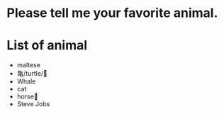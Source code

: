 # Please tell me your favorite animal.

# List of animal
- maltese
- 亀/turtle/🐢
- Whale
- cat
- horse🐴
- Steve Jobs
